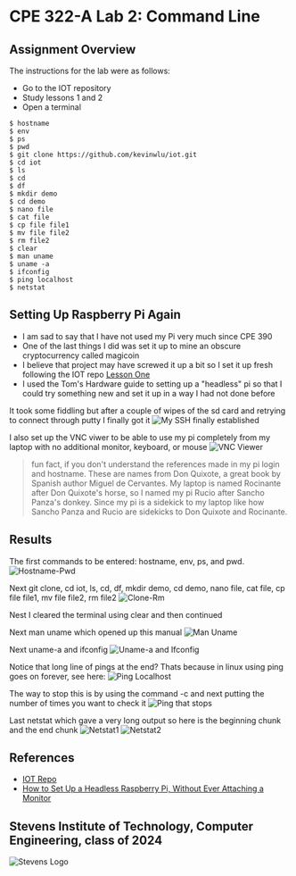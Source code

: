 # CPE 322-A Lab 2: Command Line

## Assignment Overview
The instructions for the lab were as follows:
* Go to the IOT repository
* Study lessons 1 and 2
* Open a terminal 

~~~
$ hostname
$ env
$ ps
$ pwd
$ git clone https://github.com/kevinwlu/iot.git
$ cd iot
$ ls
$ cd
$ df
$ mkdir demo
$ cd demo
$ nano file
$ cat file
$ cp file file1
$ mv file file2
$ rm file2
$ clear
$ man uname
$ uname -a
$ ifconfig
$ ping localhost
$ netstat
~~~

## Setting Up Raspberry Pi Again
* I am sad to say that I have not used my Pi very much since CPE 390
* One of the last things I did was set it up to mine an obscure cryptocurrency called magicoin
* I believe that project may have screwed it up a bit so I set it up fresh following the IOT repo [Lesson One](https://github.com/kevinwlu/iot/tree/master/lesson1)
* I used the Tom's Hardware guide to setting up a "headless" pi so that I could try something new and set it up in a way I had not done before

It took some fiddling but after a couple of wipes of the sd card and retrying to connect through putty I finally got it
![My SSH finally established](sshconnectionworks.png)

I also set up the VNC viwer to be able to use my pi completely from my laptop with no additional monitor, keyboard, or mouse
![VNC Viewer](vncviewerworkstoo.png)

> fun fact, if you don't understand the references made in my pi login and hostname. These are names from Don Quixote, a great book by Spanish author Miguel de Cervantes. My laptop is named Rocinante after Don Quixote's horse, so I named my pi Rucio after Sancho Panza's donkey. Since my pi is a sidekick to my laptop like how Sancho Panza and Rucio are sidekicks to Don Quixote and Rocinante. 


## Results
The first commands to be entered: hostname, env, ps, and pwd.
![Hostname-Pwd](hostname-pwd.png)

Next git clone, cd iot, ls, cd, df, mkdir demo, cd demo, nano file, cat file, cp file file1, mv file file2, rm file2
![Clone-Rm](gitclone-rm.png)

Nest I cleared the terminal using clear and then continued

Next man uname which opened up this manual
![Man Uname](manuname.png)

Next uname-a and ifconfig
![Uname-a and Ifconfig](uname-a-ping.png)

Notice that long line of pings at the end? Thats because in linux using ping goes on forever, see here:
![Ping Localhost](pinglocalhost.png)

The way to stop this is by using the command -c and next putting the number of times you want to check it
![Ping that stops](ping-c3.png)

Last netstat which gave a very long output so here is the beginning chunk and the end chunk
![Netstat1](netstat1.png)
![Netstat2](netstat2.png)

## References
* [IOT Repo](https://github.com/kevinwlu/iot)
* [How to Set Up a Headless Raspberry Pi, Without Ever Attaching a Monitor](https://www.tomshardware.com/reviews/raspberry-pi-headless-setup-how-to,6028.html)

## Stevens Institute of Technology, Computer Engineering, class of 2024
![Stevens Logo](https://web.stevens.edu/news/newspoints/brand-logos/2020/Circular/Stevens-Circular-Logo-2020_RED.png)
